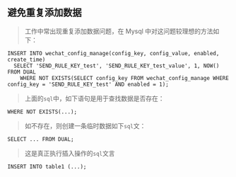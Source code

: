 避免重复添加数据
----------------
>工作中常出现重复添加数据问题，在 Mysql 中对这问题较理想的方法如下：
```mysql
INSERT INTO wechat_config_manage(config_key, config_value, enabled, create_time)
  SELECT 'SEND_RULE_KEY_test', 'SEND_RULE_KEY_test_value', 1, NOW() FROM DUAL
    WHERE NOT EXISTS(SELECT config_key FROM wechat_config_manage WHERE config_key = 'SEND_RULE_KEY_test' AND enabled = 1);
```
>上面的```sql```中，如下语句是用于查找数据是否存在：
```mysql
WHERE NOT EXISTS(...);
```
>如不存在，则创建一条临时数据如下```sql```文：
```mysql
SELECT ... FROM DUAL;
```
>这是真正执行插入操作的```sql```文言
```mysql
INSERT INTO table1 (...);
```